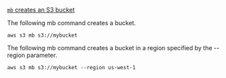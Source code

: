 [`mb` creates an S3 bucket](https://docs.aws.amazon.com/cli/latest/reference/s3/mb.html)

The following mb command creates a bucket. 
```
aws s3 mb s3://mybucket
```
The following mb command creates a bucket in a region specified by the --region parameter.

```
aws s3 mb s3://mybucket --region us-west-1
```

